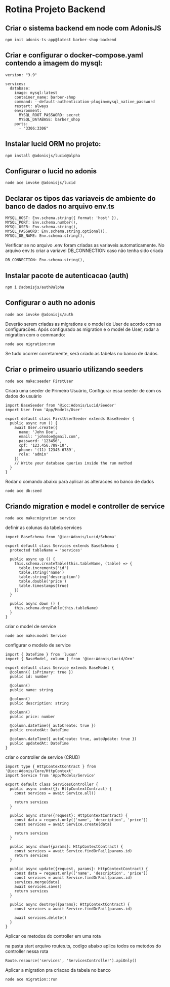 # Rotina Projeto Backend

## Criar o sistema backend em node com AdonisJS

```
npm init adonis-ts-app@latest barber-shop-backend
```

## Criar e configurar o docker-compose.yaml contendo a imagem do mysql:

```
version: "3.9"

services:
  database:
    image: mysql:latest
    container_name: barber-shop
    command: --default-authentication-plugin=mysql_native_password
    restart: always
    environment:
      MYSQL_ROOT_PASSWORD: secret
      MYSQL_DATABASE: barber_shop
    ports:
      - "3306:3306"
```

## Instalar lucid ORM no projeto:

```
npm install @adonisjs/lucid@alpha
```

## Configurar o lucid no adonis

```
node ace invoke @adonisjs/lucid
```

## Declarar os tipos das variaveis de ambiente do banco de dados no arquivo env.ts

```
MYSQL_HOST: Env.schema.string({ format: 'host' }),
MYSQL_PORT: Env.schema.number(),
MYSQL_USER: Env.schema.string(),
MYSQL_PASSWORD: Env.schema.string.optional(),
MYSQL_DB_NAME: Env.schema.string(),
```

Verificar se no arquivo .env foram criadas as variaveis automaticamente.
No arquivo env.ts criar a variavel DB_CONNECTION caso não tenha sido criada

```
DB_CONNECTION: Env.schema.string(),
```

## Instalar pacote de autenticacao (auth)

```
npm i @adonisjs/auth@alpha
```

## Configurar o auth no adonis

```
node ace invoke @adonisjs/auth
```

Deverão serem criadas as migrations e o model de User de acordo com as configuracões.
Após configurado as migration e o model de User, rodar a migration com o commando:

```
node ace migration:run
```

Se tudo ocorrer corretamente, será criado as tabelas no banco de dados.

## Criar o primeiro usuario utilizando seeders

```
node ace make:seeder FirstUser
```

Criará uma seeder de Primeiro Usuário, Configurar essa seeder de com os dados do usuário

```
import BaseSeeder from '@ioc:Adonis/Lucid/Seeder'
import User from 'App/Models/User'

export default class FirstUserSeeder extends BaseSeeder {
  public async run () {
    await User.create({
      name: 'John Doe',
      email: 'johndoe@gmail.com',
      password: '123456',
      cpf: '123.456.789-10',
      phone: '(11) 12345-6789',
      role: 'admin'
    })
    // Write your database queries inside the run method
  }
}
```

Rodar o comando abaixo para aplicar as alteracoes no banco de dados

```
node ace db:seed
```

## Criando migration e model e controller de service

```
node ace make:migration service
```

definir as colunas da tabela services

```
import BaseSchema from '@ioc:Adonis/Lucid/Schema'

export default class Services extends BaseSchema {
  protected tableName = 'services'

  public async up () {
    this.schema.createTable(this.tableName, (table) => {
      table.increments('id')
      table.string('name')
      table.string('description')
      table.double('price')
      table.timestamps(true)
    })
  }

  public async down () {
    this.schema.dropTable(this.tableName)
  }
}
```

criar o model de service

```
node ace make:model Service
```

configurar o modelo de service

```
import { DateTime } from 'luxon'
import { BaseModel, column } from '@ioc:Adonis/Lucid/Orm'

export default class Service extends BaseModel {
  @column({ isPrimary: true })
  public id: number

  @column()
  public name: string

  @column()
  public description: string

  @column()
  public price: number

  @column.dateTime({ autoCreate: true })
  public createdAt: DateTime

  @column.dateTime({ autoCreate: true, autoUpdate: true })
  public updatedAt: DateTime
}
```

criar o controller de service (CRUD)

```
import type { HttpContextContract } from '@ioc:Adonis/Core/HttpContext'
import Service from 'App/Models/Service'

export default class ServicesController {
  public async index({}: HttpContextContract) {
    const services = await Service.all()

    return services
  }

  public async store({request}: HttpContextContract) {
    const data = request.only(['name', 'description', 'price'])
    const services = await Service.create(data)

    return services
  }

  public async show({params}: HttpContextContract) {
    const services = await Service.findOrFail(params.id)
    return services
  }

  public async update({request, params}: HttpContextContract) {
    const data = request.only(['name', 'description', 'price'])
    const services = await Service.findOrFail(params.id)
    services.merge(data)
    await services.save()
    return services
  }

  public async destroy({params}: HttpContextContract) {
    const services = await Service.findOrFail(params.id)

    await services.delete()
  }
}
```

Aplicar os metodos do controller em uma rota

na pasta start arquivo routes.ts, codigo abaixo aplica todos os metodos do controller nessa rota

```
Route.resource('services', 'ServicesController').apiOnly()
```

Aplicar a migration pra criacao da tabela no banco

```
node ace migration::run
```
